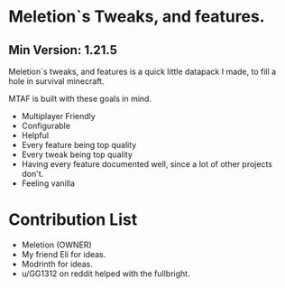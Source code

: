 # Meletion\`s Tweaks, and features.
## Min Version: 1.21.5

Meletion\`s tweaks, and features is a quick little datapack I made, to fill a hole in survival minecraft.

MTAF is built with these goals in mind.
 - Multiplayer Friendly
 - Configurable
 - Helpful
 - Every feature being top quality
 - Every tweak being top quality
 - Having every feature documented well, since a lot of other projects don't.
 - Feeling vanilla

# Contribution List
 - Meletion (OWNER)
 - My friend Eli for ideas.
 - Modrinth for ideas.
 - u/GG1312 on reddit helped with the fullbright.